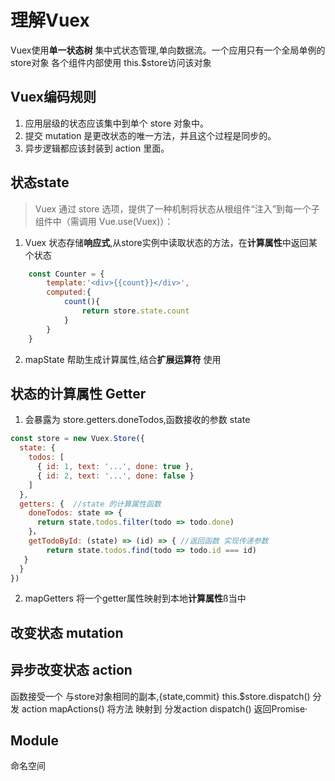 # 理解Vuex
Vuex使用**单一状态树** 集中式状态管理,单向数据流。一个应用只有一个全局单例的store对象
各个组件内部使用 this.$store访问该对象
## Vuex编码规则
1. 应用层级的状态应该集中到单个 store 对象中。
2. 提交 mutation 是更改状态的唯一方法，并且这个过程是同步的。
3. 异步逻辑都应该封装到 action 里面。

## 状态state
>Vuex 通过 store 选项，提供了一种机制将状态从根组件“注入”到每一个子组件中（需调用 Vue.use(Vuex)）：
1. Vuex 状态存储**响应式**,从store实例中读取状态的方法，在**计算属性**中返回某个状态
```javascript
    const Counter = {
        template:'<div>{{count}}</div>',
        computed:{
            count(){
                return store.state.count
            }
        }
    }
```
2. mapState 帮助生成计算属性,结合**扩展运算符** 使用 


## 状态的计算属性 Getter
1. 会暴露为 store.getters.doneTodos,函数接收的参数 state
```javascript
const store = new Vuex.Store({
  state: {
    todos: [
      { id: 1, text: '...', done: true },
      { id: 2, text: '...', done: false }
    ]
  },
  getters: {  //state 的计算属性函数
    doneTodos: state => {
      return state.todos.filter(todo => todo.done)
    }，
    getTodoById: (state) => (id) => { //返回函数 实现传递参数
        return state.todos.find(todo => todo.id === id)
   }
  }
})
```
2. mapGetters 将一个getter属性映射到本地**计算属性**ß当中

## 改变状态 mutation

## 异步改变状态 action
函数接受一个 与store对象相同的副本,{state,commit}
this.$store.dispatch() 分发 action
mapActions() 将方法 映射到 分发action
dispatch() 返回Promise·

## Module
命名空间